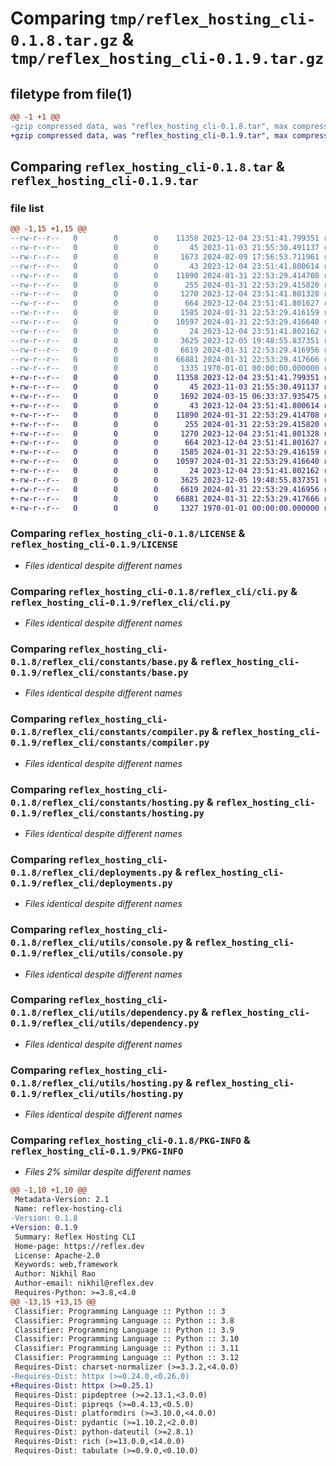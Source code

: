 # Comparing `tmp/reflex_hosting_cli-0.1.8.tar.gz` & `tmp/reflex_hosting_cli-0.1.9.tar.gz`

## filetype from file(1)

```diff
@@ -1 +1 @@
-gzip compressed data, was "reflex_hosting_cli-0.1.8.tar", max compression
+gzip compressed data, was "reflex_hosting_cli-0.1.9.tar", max compression
```

## Comparing `reflex_hosting_cli-0.1.8.tar` & `reflex_hosting_cli-0.1.9.tar`

### file list

```diff
@@ -1,15 +1,15 @@
--rw-r--r--   0        0        0    11358 2023-12-04 23:51:41.799351 reflex_hosting_cli-0.1.8/LICENSE
--rw-r--r--   0        0        0       45 2023-11-03 21:55:30.491137 reflex_hosting_cli-0.1.8/README.md
--rw-r--r--   0        0        0     1673 2024-02-09 17:56:53.711961 reflex_hosting_cli-0.1.8/pyproject.toml
--rw-r--r--   0        0        0       43 2023-12-04 23:51:41.800614 reflex_hosting_cli-0.1.8/reflex_cli/__init__.py
--rw-r--r--   0        0        0    11890 2024-01-31 22:53:29.414708 reflex_hosting_cli-0.1.8/reflex_cli/cli.py
--rw-r--r--   0        0        0      255 2024-01-31 22:53:29.415820 reflex_hosting_cli-0.1.8/reflex_cli/constants/__init__.py
--rw-r--r--   0        0        0     1270 2023-12-04 23:51:41.801328 reflex_hosting_cli-0.1.8/reflex_cli/constants/base.py
--rw-r--r--   0        0        0      664 2023-12-04 23:51:41.801627 reflex_hosting_cli-0.1.8/reflex_cli/constants/compiler.py
--rw-r--r--   0        0        0     1585 2024-01-31 22:53:29.416159 reflex_hosting_cli-0.1.8/reflex_cli/constants/hosting.py
--rw-r--r--   0        0        0    10597 2024-01-31 22:53:29.416640 reflex_hosting_cli-0.1.8/reflex_cli/deployments.py
--rw-r--r--   0        0        0       24 2023-12-04 23:51:41.802162 reflex_hosting_cli-0.1.8/reflex_cli/utils/__init__.py
--rw-r--r--   0        0        0     3625 2023-12-05 19:48:55.837351 reflex_hosting_cli-0.1.8/reflex_cli/utils/console.py
--rw-r--r--   0        0        0     6619 2024-01-31 22:53:29.416956 reflex_hosting_cli-0.1.8/reflex_cli/utils/dependency.py
--rw-r--r--   0        0        0    66881 2024-01-31 22:53:29.417666 reflex_hosting_cli-0.1.8/reflex_cli/utils/hosting.py
--rw-r--r--   0        0        0     1335 1970-01-01 00:00:00.000000 reflex_hosting_cli-0.1.8/PKG-INFO
+-rw-r--r--   0        0        0    11358 2023-12-04 23:51:41.799351 reflex_hosting_cli-0.1.9/LICENSE
+-rw-r--r--   0        0        0       45 2023-11-03 21:55:30.491137 reflex_hosting_cli-0.1.9/README.md
+-rw-r--r--   0        0        0     1692 2024-03-15 06:33:37.935475 reflex_hosting_cli-0.1.9/pyproject.toml
+-rw-r--r--   0        0        0       43 2023-12-04 23:51:41.800614 reflex_hosting_cli-0.1.9/reflex_cli/__init__.py
+-rw-r--r--   0        0        0    11890 2024-01-31 22:53:29.414708 reflex_hosting_cli-0.1.9/reflex_cli/cli.py
+-rw-r--r--   0        0        0      255 2024-01-31 22:53:29.415820 reflex_hosting_cli-0.1.9/reflex_cli/constants/__init__.py
+-rw-r--r--   0        0        0     1270 2023-12-04 23:51:41.801328 reflex_hosting_cli-0.1.9/reflex_cli/constants/base.py
+-rw-r--r--   0        0        0      664 2023-12-04 23:51:41.801627 reflex_hosting_cli-0.1.9/reflex_cli/constants/compiler.py
+-rw-r--r--   0        0        0     1585 2024-01-31 22:53:29.416159 reflex_hosting_cli-0.1.9/reflex_cli/constants/hosting.py
+-rw-r--r--   0        0        0    10597 2024-01-31 22:53:29.416640 reflex_hosting_cli-0.1.9/reflex_cli/deployments.py
+-rw-r--r--   0        0        0       24 2023-12-04 23:51:41.802162 reflex_hosting_cli-0.1.9/reflex_cli/utils/__init__.py
+-rw-r--r--   0        0        0     3625 2023-12-05 19:48:55.837351 reflex_hosting_cli-0.1.9/reflex_cli/utils/console.py
+-rw-r--r--   0        0        0     6619 2024-01-31 22:53:29.416956 reflex_hosting_cli-0.1.9/reflex_cli/utils/dependency.py
+-rw-r--r--   0        0        0    66881 2024-01-31 22:53:29.417666 reflex_hosting_cli-0.1.9/reflex_cli/utils/hosting.py
+-rw-r--r--   0        0        0     1327 1970-01-01 00:00:00.000000 reflex_hosting_cli-0.1.9/PKG-INFO
```

### Comparing `reflex_hosting_cli-0.1.8/LICENSE` & `reflex_hosting_cli-0.1.9/LICENSE`

 * *Files identical despite different names*

### Comparing `reflex_hosting_cli-0.1.8/reflex_cli/cli.py` & `reflex_hosting_cli-0.1.9/reflex_cli/cli.py`

 * *Files identical despite different names*

### Comparing `reflex_hosting_cli-0.1.8/reflex_cli/constants/base.py` & `reflex_hosting_cli-0.1.9/reflex_cli/constants/base.py`

 * *Files identical despite different names*

### Comparing `reflex_hosting_cli-0.1.8/reflex_cli/constants/compiler.py` & `reflex_hosting_cli-0.1.9/reflex_cli/constants/compiler.py`

 * *Files identical despite different names*

### Comparing `reflex_hosting_cli-0.1.8/reflex_cli/constants/hosting.py` & `reflex_hosting_cli-0.1.9/reflex_cli/constants/hosting.py`

 * *Files identical despite different names*

### Comparing `reflex_hosting_cli-0.1.8/reflex_cli/deployments.py` & `reflex_hosting_cli-0.1.9/reflex_cli/deployments.py`

 * *Files identical despite different names*

### Comparing `reflex_hosting_cli-0.1.8/reflex_cli/utils/console.py` & `reflex_hosting_cli-0.1.9/reflex_cli/utils/console.py`

 * *Files identical despite different names*

### Comparing `reflex_hosting_cli-0.1.8/reflex_cli/utils/dependency.py` & `reflex_hosting_cli-0.1.9/reflex_cli/utils/dependency.py`

 * *Files identical despite different names*

### Comparing `reflex_hosting_cli-0.1.8/reflex_cli/utils/hosting.py` & `reflex_hosting_cli-0.1.9/reflex_cli/utils/hosting.py`

 * *Files identical despite different names*

### Comparing `reflex_hosting_cli-0.1.8/PKG-INFO` & `reflex_hosting_cli-0.1.9/PKG-INFO`

 * *Files 2% similar despite different names*

```diff
@@ -1,10 +1,10 @@
 Metadata-Version: 2.1
 Name: reflex-hosting-cli
-Version: 0.1.8
+Version: 0.1.9
 Summary: Reflex Hosting CLI
 Home-page: https://reflex.dev
 License: Apache-2.0
 Keywords: web,framework
 Author: Nikhil Rao
 Author-email: nikhil@reflex.dev
 Requires-Python: >=3.8,<4.0
@@ -13,15 +13,15 @@
 Classifier: Programming Language :: Python :: 3
 Classifier: Programming Language :: Python :: 3.8
 Classifier: Programming Language :: Python :: 3.9
 Classifier: Programming Language :: Python :: 3.10
 Classifier: Programming Language :: Python :: 3.11
 Classifier: Programming Language :: Python :: 3.12
 Requires-Dist: charset-normalizer (>=3.3.2,<4.0.0)
-Requires-Dist: httpx (>=0.24.0,<0.26.0)
+Requires-Dist: httpx (>=0.25.1)
 Requires-Dist: pipdeptree (>=2.13.1,<3.0.0)
 Requires-Dist: pipreqs (>=0.4.13,<0.5.0)
 Requires-Dist: platformdirs (>=3.10.0,<4.0.0)
 Requires-Dist: pydantic (>=1.10.2,<2.0.0)
 Requires-Dist: python-dateutil (>=2.8.1)
 Requires-Dist: rich (>=13.0.0,<14.0.0)
 Requires-Dist: tabulate (>=0.9.0,<0.10.0)
```

